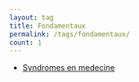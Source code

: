 ```yaml
---
layout: tag
title: Fondamentaux
permalink: /tags/fondamentaux/
count: 1
---
```


- [Syndromes en medecine](https://nair0lf32.gihub.io/mcs/syndromes/)
